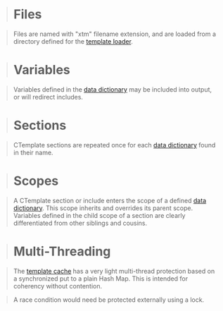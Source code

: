 > 

> # Files #

> Files are named with "xtm" filename extension, and are loaded from a directory defined for the [template loader](http://code.google.com/p/hapax2/source/browse/trunk/src/hapax/TemplateCache.java).

> # Variables #

> Variables defined in the [data dictionary](http://code.google.com/p/hapax2/source/browse/trunk/src/hapax/TemplateDictionary.java) may be included into output, or will redirect includes.

> # Sections #

> CTemplate sections are repeated once for each [data dictionary](http://code.google.com/p/hapax2/source/browse/trunk/src/hapax/TemplateDictionary.java) found
> in their name.

> # Scopes #

> A CTemplate section or include enters the scope of a defined [data dictionary](http://code.google.com/p/hapax2/source/browse/trunk/src/hapax/TemplateDictionary.java).  This scope inherits and overrides its parent scope.  Variables defined in the child scope of a section are clearly differentiated from other siblings and cousins.

> # Multi-Threading #

> The [template cache](http://code.google.com/p/hapax2/source/browse/trunk/src/hapax/TemplateCache.java) has a very light multi-thread protection based on a synchronized put to a plain Hash Map. This is intended for coherency without contention.

> A race condition would need be protected externally using a lock.